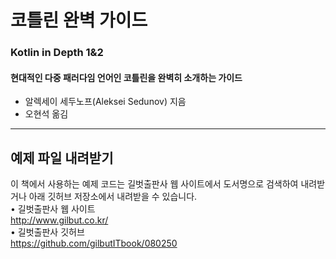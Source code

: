 # 코틀린 완벽 가이드
### Kotlin in Depth 1&2
#### 현대적인 다중 패러다임 언어인 코틀린을 완벽히 소개하는 가이드

- 알렉세이 세두노프(Aleksei Sedunov) 지음
- 오현석 옮김

----------------------
## 예제 파일 내려받기

이 책에서 사용하는 예제 코드는 길벗출판사 웹 사이트에서 도서명으로 검색하여 내려받거나 아래 깃허브 저장소에서 내려받을 수 있습니다. </br>
• 길벗출판사 웹 사이트</br>
http://www.gilbut.co.kr/</br>
• 길벗출판사 깃허브</br>
https://github.com/gilbutITbook/080250</br>
